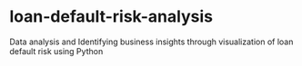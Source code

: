 # loan-default-risk-analysis
Data analysis and Identifying business insights through visualization of loan default risk using Python
